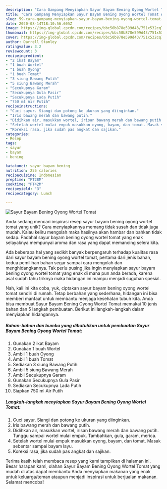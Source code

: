 ```yaml
---
description: "Cara Gampang Menyiapkan Sayur Bayam Bening Oyong Wortel Tomat Anti Gagal"
title: "Cara Gampang Menyiapkan Sayur Bayam Bening Oyong Wortel Tomat Anti Gagal"
slug: 59-cara-gampang-menyiapkan-sayur-bayam-bening-oyong-wortel-tomat-anti-gagal
date: 2020-08-14T18:10:56.605Z
image: https://img-global.cpcdn.com/recipes/bbc50b878e599d43/751x532cq70/sayur-bayam-bening-oyong-wortel-tomat-foto-resep-utama.jpg
thumbnail: https://img-global.cpcdn.com/recipes/bbc50b878e599d43/751x532cq70/sayur-bayam-bening-oyong-wortel-tomat-foto-resep-utama.jpg
cover: https://img-global.cpcdn.com/recipes/bbc50b878e599d43/751x532cq70/sayur-bayam-bening-oyong-wortel-tomat-foto-resep-utama.jpg
author: Darrell Stanley
ratingvalue: 3.2
reviewcount: 3
recipeingredient:
- "2 ikat Bayam"
- "1 buah Wortel"
- "1 buah Oyong"
- "1 buah Tomat"
- "3 siung Bawang Putih"
- "5 siung Bawang Merah"
- "Secukupnya Garam"
- "Secukupnya Gula Pasir"
- "Secukupnya Lada Putih"
- "750 ml Air Putih"
recipeinstructions:
- "Cuci sayur. Siangi dan potong ke ukuran yang diinginkan."
- "Iris bawang merah dan bawang putih."
- "Didihkan air, masukkan wortel, irisan bawang merah dan bawang putih. Tunggu sampai wortel mulai empuk. Tambahkan, gula, garam, merica."
- "Setelah wortel mulai empuk masukkan oyong, bayam, dan tomat. Masak sebentar sampai bayam layu."
- "Koreksi rasa, jika sudah pas angkat dan sajikan."
categories:
- Resep
tags:
- sayur
- bayam
- bening

katakunci: sayur bayam bening 
nutrition: 255 calories
recipecuisine: Indonesian
preptime: "PT28M"
cooktime: "PT42M"
recipeyield: "3"
recipecategory: Lunch

---
```



![Sayur Bayam Bening Oyong Wortel Tomat](https://img-global.cpcdn.com/recipes/bbc50b878e599d43/751x532cq70/sayur-bayam-bening-oyong-wortel-tomat-foto-resep-utama.jpg)

Anda sedang mencari inspirasi resep sayur bayam bening oyong wortel tomat yang unik? Cara menyiapkannya memang tidak susah dan tidak juga mudah. Kalau keliru mengolah maka hasilnya akan hambar dan bahkan tidak sedap. Padahal sayur bayam bening oyong wortel tomat yang enak selayaknya mempunyai aroma dan rasa yang dapat memancing selera kita.



Ada beberapa hal yang sedikit banyak berpengaruh terhadap kualitas rasa dari sayur bayam bening oyong wortel tomat, pertama dari jenis bahan, kedua pemilihan bahan segar sampai cara mengolah dan menghidangkannya. Tak perlu pusing jika ingin menyiapkan sayur bayam bening oyong wortel tomat yang enak di mana pun anda berada, karena asal sudah tahu triknya maka hidangan ini mampu menjadi suguhan spesial.


Nah, kali ini kita coba, yuk, ciptakan sayur bayam bening oyong wortel tomat sendiri di rumah. Tetap berbahan yang sederhana, hidangan ini bisa memberi manfaat untuk membantu menjaga kesehatan tubuh kita. Anda bisa membuat Sayur Bayam Bening Oyong Wortel Tomat memakai 10 jenis bahan dan 5 langkah pembuatan. Berikut ini langkah-langkah dalam menyiapkan hidangannya.

<!--inarticleads1-->

##### Bahan-bahan dan bumbu yang dibutuhkan untuk pembuatan Sayur Bayam Bening Oyong Wortel Tomat:

1. Gunakan 2 ikat Bayam
1. Gunakan 1 buah Wortel
1. Ambil 1 buah Oyong
1. Ambil 1 buah Tomat
1. Sediakan 3 siung Bawang Putih
1. Ambil 5 siung Bawang Merah
1. Ambil Secukupnya Garam
1. Gunakan Secukupnya Gula Pasir
1. Sediakan Secukupnya Lada Putih
1. Siapkan 750 ml Air Putih




<!--inarticleads2-->

##### Langkah-langkah menyiapkan Sayur Bayam Bening Oyong Wortel Tomat:

1. Cuci sayur. Siangi dan potong ke ukuran yang diinginkan.
1. Iris bawang merah dan bawang putih.
1. Didihkan air, masukkan wortel, irisan bawang merah dan bawang putih. Tunggu sampai wortel mulai empuk. Tambahkan, gula, garam, merica.
1. Setelah wortel mulai empuk masukkan oyong, bayam, dan tomat. Masak sebentar sampai bayam layu.
1. Koreksi rasa, jika sudah pas angkat dan sajikan.




Terima kasih telah membaca resep yang kami tampilkan di halaman ini. Besar harapan kami, olahan Sayur Bayam Bening Oyong Wortel Tomat yang mudah di atas dapat membantu Anda menyiapkan makanan yang enak untuk keluarga/teman ataupun menjadi inspirasi untuk berjualan makanan. Selamat mencoba!
